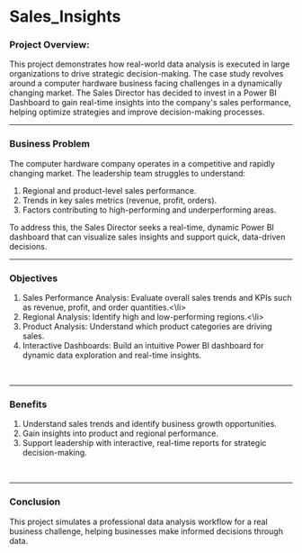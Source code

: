 # <b>Sales_Insights</b>
<h3>Project Overview:</h3>

This project demonstrates how real-world data analysis is executed in large organizations to drive strategic decision-making. The case study revolves around a computer hardware business facing challenges in a dynamically changing market. The Sales Director has decided to invest in a Power BI Dashboard to gain real-time insights into the company's sales performance, helping optimize strategies and improve decision-making processes.
<br>
<hr>
<h3>Business Problem</h3>

The computer hardware company operates in a competitive and rapidly changing market. The leadership team struggles to understand:
<ol>
<li>Regional and product-level sales performance.</li>
<li>Trends in key sales metrics (revenue, profit, orders).</li>
<li>Factors contributing to high-performing and underperforming areas.</li></ol>
  
To address this, the Sales Director seeks a real-time, dynamic Power BI dashboard that can visualize sales insights and support quick, data-driven decisions.
<br> <hr>
<h3>Objectives</h3>
<ol>

<li>Sales Performance Analysis: Evaluate overall sales trends and KPIs such as revenue, profit, and order quantities.<\li>

<li>Regional Analysis: Identify high and low-performing regions.<\li>
<li>Product Analysis: Understand which product categories are driving sales.</li>
<li>Interactive Dashboards: Build an intuitive Power BI dashboard for dynamic data exploration and real-time insights.</li></ol>
<br><hr>
<h3>Benefits</h3>
<ol><li>
Understand sales trends and identify business growth opportunities.</li>
<li>Gain insights into product and regional performance.</li>
<li>Support leadership with interactive, real-time reports for strategic decision-making.</li></ol>
<br><hr>
<h3>Conclusion</h3>

This project simulates a professional data analysis workflow for a real business challenge, helping businesses make informed decisions through data.
